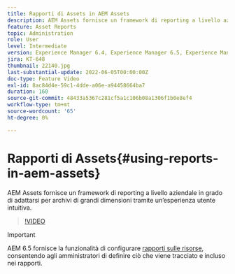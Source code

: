 ```yaml
---
title: Rapporti di Assets in AEM Assets
description: AEM Assets fornisce un framework di reporting a livello aziendale in grado di adattarsi per archivi di grandi dimensioni tramite un’esperienza utente intuitiva.
feature: Asset Reports
topic: Administration
role: User
level: Intermediate
version: Experience Manager 6.4, Experience Manager 6.5, Experience Manager as a Cloud Service
jira: KT-648
thumbnail: 22140.jpg
last-substantial-update: 2022-06-05T00:00:00Z
doc-type: Feature Video
exl-id: 8ac84d4e-59c1-4dde-a06e-a94458664ba7
duration: 160
source-git-commit: 48433a5367c281cf5a1c106b08a1306f1b0e8ef4
workflow-type: tm+mt
source-wordcount: '65'
ht-degree: 0%

---
```


# Rapporti di Assets{#using-reports-in-aem-assets}

AEM Assets fornisce un framework di reporting a livello aziendale in grado di adattarsi per archivi di grandi dimensioni tramite un’esperienza utente intuitiva.

>[!VIDEO](https://video.tv.adobe.com/v/22140?quality=12&learn=on)


>[!IMPORTANT]
>
>AEM 6.5 fornisce la funzionalità di configurare [rapporti sulle risorse](https://experienceleague.adobe.com/docs/experience-manager-65/assets/administer/asset-reports.html?lang=it#prerequisite-for-reporting), consentendo agli amministratori di definire ciò che viene tracciato e incluso nei rapporti.
